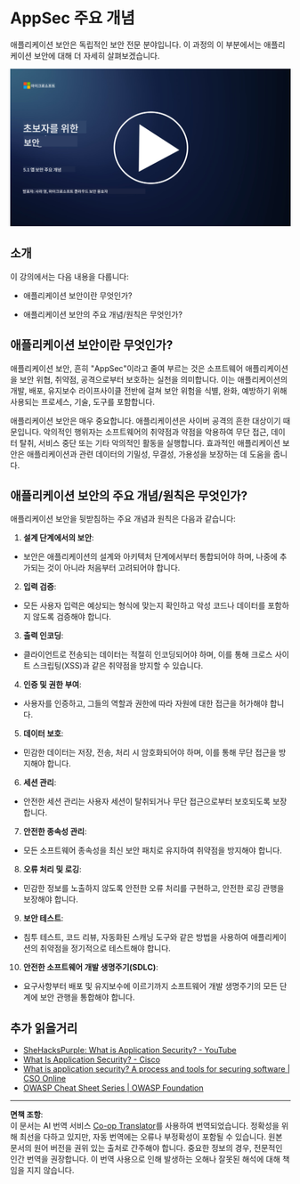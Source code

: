 <!--
CO_OP_TRANSLATOR_METADATA:
{
  "original_hash": "e4b56bb23078d3ffb7ad407d280b0c36",
  "translation_date": "2025-09-03T18:37:08+00:00",
  "source_file": "5.1 AppSec key concepts.md",
  "language_code": "ko"
}
-->
# AppSec 주요 개념

애플리케이션 보안은 독립적인 보안 전문 분야입니다. 이 과정의 이 부분에서는 애플리케이션 보안에 대해 더 자세히 살펴보겠습니다.

[![Watch the video](../../translated_images/5-1_placeholder.29d7c06237ea84d113c4d91a72ee86a08f73f60187f2a32828c28cfda4f0aeb5.ko.png)](https://learn-video.azurefd.net/vod/player?id=d81dc210-ee8a-445a-aee0-aaf8a2b37af2)

## 소개

이 강의에서는 다음 내용을 다룹니다:

- 애플리케이션 보안이란 무엇인가?

- 애플리케이션 보안의 주요 개념/원칙은 무엇인가?

## 애플리케이션 보안이란 무엇인가?

애플리케이션 보안, 흔히 "AppSec"이라고 줄여 부르는 것은 소프트웨어 애플리케이션을 보안 위협, 취약점, 공격으로부터 보호하는 실천을 의미합니다. 이는 애플리케이션의 개발, 배포, 유지보수 라이프사이클 전반에 걸쳐 보안 위험을 식별, 완화, 예방하기 위해 사용되는 프로세스, 기술, 도구를 포함합니다.

애플리케이션 보안은 매우 중요합니다. 애플리케이션은 사이버 공격의 흔한 대상이기 때문입니다. 악의적인 행위자는 소프트웨어의 취약점과 약점을 악용하여 무단 접근, 데이터 탈취, 서비스 중단 또는 기타 악의적인 활동을 실행합니다. 효과적인 애플리케이션 보안은 애플리케이션과 관련 데이터의 기밀성, 무결성, 가용성을 보장하는 데 도움을 줍니다.

## 애플리케이션 보안의 주요 개념/원칙은 무엇인가?

애플리케이션 보안을 뒷받침하는 주요 개념과 원칙은 다음과 같습니다:

1. **설계 단계에서의 보안**:

- 보안은 애플리케이션의 설계와 아키텍처 단계에서부터 통합되어야 하며, 나중에 추가되는 것이 아니라 처음부터 고려되어야 합니다.

2. **입력 검증**:

- 모든 사용자 입력은 예상되는 형식에 맞는지 확인하고 악성 코드나 데이터를 포함하지 않도록 검증해야 합니다.

3. **출력 인코딩**:

- 클라이언트로 전송되는 데이터는 적절히 인코딩되어야 하며, 이를 통해 크로스 사이트 스크립팅(XSS)과 같은 취약점을 방지할 수 있습니다.

4. **인증 및 권한 부여**:

- 사용자를 인증하고, 그들의 역할과 권한에 따라 자원에 대한 접근을 허가해야 합니다.

5. **데이터 보호**:

- 민감한 데이터는 저장, 전송, 처리 시 암호화되어야 하며, 이를 통해 무단 접근을 방지해야 합니다.

6. **세션 관리**:

- 안전한 세션 관리는 사용자 세션이 탈취되거나 무단 접근으로부터 보호되도록 보장합니다.

7. **안전한 종속성 관리**:

- 모든 소프트웨어 종속성을 최신 보안 패치로 유지하여 취약점을 방지해야 합니다.

8. **오류 처리 및 로깅**:

- 민감한 정보를 노출하지 않도록 안전한 오류 처리를 구현하고, 안전한 로깅 관행을 보장해야 합니다.

9. **보안 테스트**:

- 침투 테스트, 코드 리뷰, 자동화된 스캐닝 도구와 같은 방법을 사용하여 애플리케이션의 취약점을 정기적으로 테스트해야 합니다.

10. **안전한 소프트웨어 개발 생명주기(SDLC)**:

- 요구사항부터 배포 및 유지보수에 이르기까지 소프트웨어 개발 생명주기의 모든 단계에 보안 관행을 통합해야 합니다.

## 추가 읽을거리

- [SheHacksPurple: What is Application Security? - YouTube](https://www.youtube.com/watch?v=eNmccQNzSSY)
- [What Is Application Security? - Cisco](https://www.cisco.com/c/en/us/solutions/security/application-first-security/what-is-application-security.html#~how-does-it-work)
- [What is application security? A process and tools for securing software | CSO Online](https://www.csoonline.com/article/566471/what-is-application-security-a-process-and-tools-for-securing-software.html)
- [OWASP Cheat Sheet Series | OWASP Foundation](https://owasp.org/www-project-cheat-sheets/)

---

**면책 조항**:  
이 문서는 AI 번역 서비스 [Co-op Translator](https://github.com/Azure/co-op-translator)를 사용하여 번역되었습니다. 정확성을 위해 최선을 다하고 있지만, 자동 번역에는 오류나 부정확성이 포함될 수 있습니다. 원본 문서의 원어 버전을 권위 있는 출처로 간주해야 합니다. 중요한 정보의 경우, 전문적인 인간 번역을 권장합니다. 이 번역 사용으로 인해 발생하는 오해나 잘못된 해석에 대해 책임을 지지 않습니다.